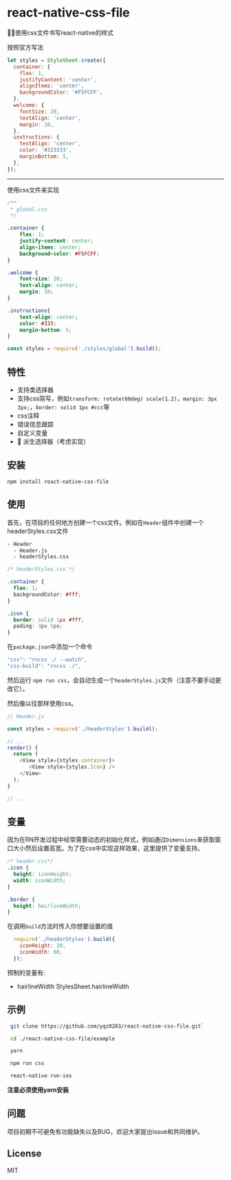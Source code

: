 # react-native-css-file

🚄🚄使用css文件书写react-native的样式

按照官方写法

``` javascript
let styles = StyleSheet.create({
  container: {
    flex: 1,
    justifyContent: 'center',
    alignItems: 'center',
    backgroundColor: '#F5FCFF',
  },
  welcome: {
    fontSize: 20,
    textAlign: 'center',
    margin: 10,
  },
  instructions: {
    textAlign: 'center',
    color: '#333333',
    marginBottom: 5,
  },
});
```
___
使用css文件来实现

``` css
/**
 * global.css
 */

.container {
    flex: 1;
    justify-content: center;
    align-items: center;
    background-color: #F5FCFF;
}

.welcome {
    font-size: 20;
    text-align: center;
    margin: 10;
}

.instructions{
    text-align: center;
    color: #333;
    margin-bottom: 5;
}
```

``` javascript
const styles = require('./styles/global').build();
```

## 特性

- 支持类选择器
- 支持css简写，例如`transform: rotate(60deg) scale(1.2)`，`margin: 3px 3px;`，`border: solid 1px #ccc`等
- css注释
- 错误信息跟踪
- 自定义变量
- 🚫 派生选择器（考虑实现）

## 安装

`npm install react-native-css-file`

## 使用

首先，在项目的任何地方创建一个css文件。例如在`Header`组件中创建一个headerStyles.css文件

```fs
- Header
  - Header.js
  - headerStyles.css

```

``` css
/* headerStyles.css */

.container {
  flex: 1;
  backgroundColor: #fff;
}

.icon {
  border: solid 1px #fff;
  pading: 3px 5px;
}
```

在`package.json`中添加一个命令

``` javascript
"css": "rncss ./ --watch",
"css-build": "rncss ./",
```

然后运行 `npm run css`，会自动生成一个`headerStyles.js`文件（注意不要手动更改它）。

然后像以往那样使用css。

``` javascript
// Header.js

const styles = require('./headerStyles').build();

// ...
render() {
  return (
    <View style={styles.container}>
       <View style={styles.Icon} />
    </View>
  );
}

// ...

```

## 变量

因为在RN开发过程中经常需要动态的初始化样式，例如通过`Dimensions`来获取窗口大小然后设置高宽。为了在css中实现这样效果，这里提供了变量支持。

``` css
/* header.css*/
.icon {
  height: iconHeight;
  width: iconWidth;
}

.border {
  height: hairlineWidth;
}
```

在调用`build`方法时传入你想要设置的值

``` javascript
  require('./headerStyles').build({
    iconHeight: 30,
    iconWidth: 60,
  });
```

预制的变量有:

- hairlineWidth StylesSheet.hairlineWidth

## 示例

``` bash
 git clone https://github.com/yqz0203/react-native-css-file.git`

 cd ./react-native-css-file/example

 yarn

 npm run css

 react-native run-ios
```

**注意必须使用yarn安装**

## 问题

项目初期不可避免有功能缺失以及BUG，欢迎大家提出issue和共同维护。

## License

MIT